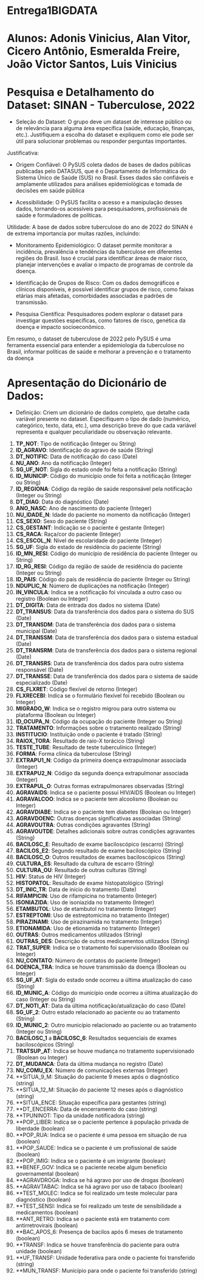 # Entrega1BIGDATA
# Alunos: Adonis Vinicius, Alan Vitor, Cicero Antônio, Esmeralda Freire, João Victor Santos, Luis Vinicius

# Pesquisa e Detalhamento do Dataset: SINAN - Tuberculose, 2022
   - Seleção do Dataset: O grupo deve um dataset de interesse público ou de relevância para alguma área específica (saúde, educação, finanças, etc.). Justifiquem a escolha do dataset e expliquem como ele pode ser útil para solucionar problemas ou responder perguntas importantes.

Justificativa:

   - Origem Confiável: O PySUS coleta dados de bases de dados públicas publicadas pelo DATASUS, que é o Departamento de Informática do Sistema Único de Saúde (SUS) no Brasil. Esses dados são confiáveis e amplamente utilizados para análises epidemiológicas e tomada de decisões em saúde pública

   - Acessibilidade: O PySUS facilita o acesso e a manipulação desses dados, tornando-os acessíveis para pesquisadores, profissionais de saúde e formuladores de políticas.

Utilidade: A base de dados sobre tuberculose do ano de 2022 do SINAN é de extrema importancia por muitas razões, incluindo:


   - Monitoramento Epidemiológico: O dataset permite monitorar a incidência, prevalência e tendências da tuberculose em diferentes regiões do Brasil. Isso é crucial para identificar áreas de maior risco, planejar intervenções e avaliar o impacto de programas de controle da doença.

   - Identificação de Grupos de Risco: Com os dados demográficos e clínicos disponíveis, é possível identificar grupos de risco, como faixas etárias mais afetadas, comorbidades associadas e padrões de transmissão.

   - Pesquisa Científica: Pesquisadores podem explorar o dataset para investigar questões específicas, como fatores de risco, genética da doença e impacto socioeconômico.

Em resumo, o dataset de tuberculose de 2022 pelo PySUS é uma ferramenta essencial para entender a epidemiologia da tuberculose no Brasil, informar políticas de saúde e melhorar a prevenção e o tratamento da doença


# Apresentação do Dicionário de Dados:
   - Definição: Criem um dicionário de dados completo, que detalhe cada variável presente no dataset. Especifiquem o tipo de dado (numérico, categórico, texto, data, etc.), uma descrição breve do que cada variável representa e qualquer peculiaridade ou observação relevante.

1. **TP_NOT**: Tipo de notificação (Integer ou String)
2. **ID_AGRAVO**: Identificação do agravo de saúde (String)
3. **DT_NOTIFIC**: Data de notificação do caso (Date)
4. **NU_ANO**: Ano da notificação (Integer)
5. **SG_UF_NOT**: Sigla do estado onde foi feita a notificação (String)
6. **ID_MUNICIP**: Código do município onde foi feita a notificação (Integer ou String)
7. **ID_REGIONA**: Código da região de saúde responsável pela notificação (Integer ou String)
8. **DT_DIAG**: Data do diagnóstico (Date)
9. **ANO_NASC**: Ano de nascimento do paciente (Integer)
10. **NU_IDADE_N**: Idade do paciente no momento da notificação (Integer)
11. **CS_SEXO**: Sexo do paciente (String)
12. **CS_GESTANT**: Indicação se o paciente é gestante (Integer)
13. **CS_RACA**: Raça/cor do paciente (Integer)
14. **CS_ESCOL_N**: Nível de escolaridade do paciente (Integer)
15. **SG_UF**: Sigla do estado de residência do paciente (String)
16. **ID_MN_RESI**: Código do município de residência do paciente (Integer ou String)
17. **ID_RG_RESI**: Código da região de saúde de residência do paciente (Integer ou String)
18. **ID_PAIS**: Código do país de residência do paciente (Integer ou String)
19. **NDUPLIC_N**: Número de duplicações na notificação (Integer)
20. **IN_VINCULA**: Indica se a notificação foi vinculada a outro caso ou registro (Boolean ou Integer)
21. **DT_DIGITA**: Data de entrada dos dados no sistema (Date)
22. **DT_TRANSUS**: Data da transferência dos dados para o sistema do SUS (Date)
23. **DT_TRANSDM**: Data de transferência dos dados para o sistema municipal (Date)
24. **DT_TRANSSM**: Data de transferência dos dados para o sistema estadual (Date)
25. **DT_TRANSRM**: Data de transferência dos dados para o sistema regional (Date)
26. **DT_TRANSRS**: Data de transferência dos dados para outro sistema responsável (Date)
27. **DT_TRANSSE**: Data de transferência dos dados para o sistema de saúde especializado (Date)
28. **CS_FLXRET**: Código flexível de retorno (Integer)
29. **FLXRECEBI**: Indica se o formulário flexível foi recebido (Boolean ou Integer)
30. **MIGRADO_W**: Indica se o registro migrou para outro sistema ou plataforma (Boolean ou Integer)
31. **ID_OCUPA_N**: Código da ocupação do paciente (Integer ou String)
32. **TRATAMENTO**: Informações sobre o tratamento realizado (String)
33. **INSTITUCIO**: Instituição onde o paciente é tratado (String)
34. **RAIOX_TORA**: Resultado de raio-X torácico (String)
35. **TESTE_TUBE**: Resultado de teste tuberculínico (Integer)
36. **FORMA**: Forma clínica da tuberculose (String)
37. **EXTRAPU1_N**: Código da primeira doença extrapulmonar associada (Integer)
38. **EXTRAPU2_N**: Código da segunda doença extrapulmonar associada (Integer)
39. **EXTRAPUL_O**: Outras formas extrapulmonares observadas (String)
40. **AGRAVAIDS**: Indica se o paciente possui HIV/AIDS (Boolean ou Integer)
41. **AGRAVALCOO**: Indica se o paciente tem alcoolismo (Boolean ou Integer)
42. **AGRAVDIABE**: Indica se o paciente tem diabetes (Boolean ou Integer)
43. **AGRAVDOENC**: Outras doenças significativas associadas (String)
44. **AGRAVOUTRA**: Outras condições agravantes (String)
45. **AGRAVOUTDE**: Detalhes adicionais sobre outras condições agravantes (String)
46. **BACILOSC_E**: Resultado de exame baciloscópico (escarro) (String)
47. **BACILOS_E2**: Segundo resultado de exame baciloscópico (String)
48. **BACILOSC_O**: Outros resultados de exames baciloscópicos (String)
49. **CULTURA_ES**: Resultado da cultura de escarro (String)
50. **CULTURA_OU**: Resultado de outras culturas (String)
51. **HIV**: Status de HIV (Integer)
52. **HISTOPATOL**: Resultado de exame histopatológico (String)
53. **DT_INIC_TR**: Data de início do tratamento (Date)
54. **RIFAMPICIN**: Uso de rifampicina no tratamento (Integer)
55. **ISONIAZIDA**: Uso de isoniazida no tratamento (Integer)
56. **ETAMBUTOL**: Uso de etambutol no tratamento (Integer)
57. **ESTREPTOMI**: Uso de estreptomicina no tratamento (Integer)
58. **PIRAZINAMI**: Uso de pirazinamida no tratamento (Integer)
59. **ETIONAMIDA**: Uso de etionamida no tratamento (Integer)
60. **OUTRAS**: Outros medicamentos utilizados (String)
61. **OUTRAS_DES**: Descrição de outros medicamentos utilizados (String)
62. **TRAT_SUPER**: Indica se o tratamento foi supervisionado (Boolean ou Integer)
63. **NU_CONTATO**: Número de contatos do paciente (Integer)
64. **DOENCA_TRA**: Indica se houve transmissão da doença (Boolean ou Integer)
65. **SG_UF_AT**: Sigla do estado onde ocorreu a última atualização do caso (String)
66. **ID_MUNIC_A**: Código do município onde ocorreu a última atualização do caso (Integer ou String)
67. **DT_NOTI_AT**: Data da última notificação/atualização do caso (Date)
68. **SG_UF_2**: Outro estado relacionado ao paciente ou ao tratamento (String)
69. **ID_MUNIC_2**: Outro município relacionado ao paciente ou ao tratamento (Integer ou String)
70. **BACILOSC_1** a **BACILOSC_6**: Resultados sequenciais de exames baciloscópicos (String)
71. **TRATSUP_AT**: Indica se houve mudança no tratamento supervisionado (Boolean ou Integer)
72. **DT_MUDANCA**: Data da última mudança no registro (Date)
73. **NU_COMU_EX**: Número de comunicações externas (Integer)
74. **SITUA_9_M: Situação do paciente 9 meses após o diagnóstico (string)
75. **SITUA_12_M: Situação do paciente 12 meses após o diagnóstico (string)
76. **SITUA_ENCE: Situação específica para gestantes (string)
77. **DT_ENCERRA: Data de encerramento do caso (string)
78. **TPUNINOT: Tipo da unidade notificadora (string)
79. **POP_LIBER: Indica se o paciente pertence à população privada de liberdade (boolean)
80. **POP_RUA: Indica se o paciente é uma pessoa em situação de rua (boolean)
81. **POP_SAUDE: Indica se o paciente é um profissional de saúde (boolean)
82. **POP_IMIG: Indica se o paciente é um imigrante (boolean)
83. **BENEF_GOV:  Indica se o paciente recebe algum benefício governamental (boolean)
84. **AGRAVDROGA: Indica se há agravo por uso de drogas (boolean)
85. **AGRAVTABAC: Indica se há agravo por uso de tabaco (boolean)
86. **TEST_MOLEC:  Indica se foi realizado um teste molecular para diagnóstico (boolean)
87. **TEST_SENSI: Indica se foi realizado um teste de sensibilidade a medicamentos (boolean)
88. **ANT_RETRO: Indica se o paciente está em tratamento com antirretrovirais (boolean)
89. **BAC_APOS_6: Presença de bacilos após 6 meses de tratamento (boolean)
90. **TRANSF: Indica se houve transferência do paciente para outra unidade (boolean)
91. **UF_TRANSF: Unidade federativa para onde o paciente foi transferido (string)
92. **MUN_TRANSF: Município para onde o paciente foi transferido (string)





